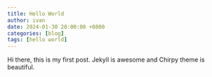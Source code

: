```yaml
---
title: Hello World
author: ivan
date: 2024-01-30 20:00:00 +0800
categories: [blog]
tags: [hello world]
---
```


Hi there, this is my first post. Jekyll is awesome and Chirpy theme is beautiful.


